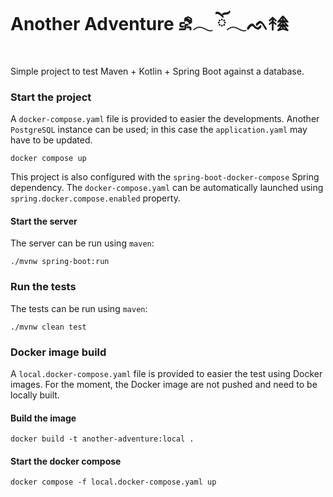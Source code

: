 # Another Adventure ⛐𓂃 ོ𓂃ᨒ↟𖠰

Simple project to test Maven + Kotlin + Spring Boot against a database.

### Start the project

A `docker-compose.yaml` file is provided to easier the developments. Another `PostgreSQL` instance can be used; in this
case the `application.yaml` may have to be updated.

```shell
docker compose up
```

This project is also configured with the `spring-boot-docker-compose` Spring dependency. The `docker-compose.yaml` can
be automatically launched using `spring.docker.compose.enabled` property.

#### Start the server

The server can be run using `maven`:

```shell
./mvnw spring-boot:run
```

### Run the tests

The tests can be run using `maven`:

```shell
./mvnw clean test
```

### Docker image build

A `local.docker-compose.yaml` file is provided to easier the test using Docker images. For the moment, the Docker image
are not pushed and need to be locally built.

#### Build the image

```shell
docker build -t another-adventure:local .
```

#### Start the docker compose

```shell
docker compose -f local.docker-compose.yaml up
```
